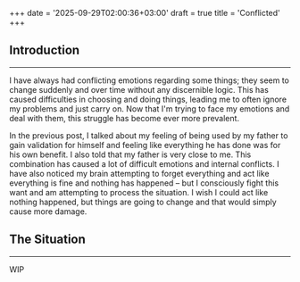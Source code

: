 +++
date = '2025-09-29T02:00:36+03:00'
draft = true
title = 'Conflicted'
+++
## Introduction
---
I have always had conflicting emotions regarding some things; they seem to change suddenly and over time without any discernible logic. This has caused difficulties in choosing and doing things, leading me to often ignore my problems and just carry on. Now that I'm trying to face my emotions and deal with them, this struggle has become ever more prevalent.

In the previous post, I talked about my feeling of being used by my father to gain validation for himself and feeling like everything he has done was for his own benefit. I also told that my father is very close to me. This combination has caused a lot of difficult emotions and internal conflicts. I have also noticed my brain attempting to forget everything and act like everything is fine and nothing has happened – but I consciously fight this want and am attempting to process the situation. I wish I could act like nothing happened, but things are going to change and that would simply cause more damage.

## The Situation
---
WIP
